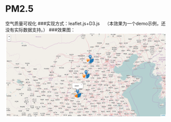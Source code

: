 # PM2.5
空气质量可视化
###实现方式：leaflet.js+D3.js
    （本效果为一个demo示例，还没有实际数据支持。）
###效果图：![实现效果截图](https://github.com/xiaoguo16/PM2.5/blob/master/PM2.5.png)
